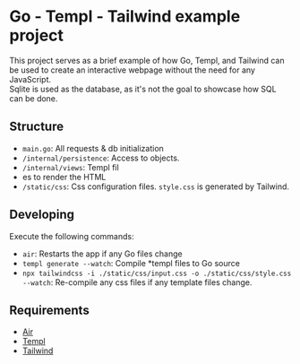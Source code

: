 # Go - Templ - Tailwind example project
This project serves as a brief example of how Go, Templ, and Tailwind can be used to create an interactive webpage 
without the need for any JavaScript. \
Sqlite is used as the database, as it's not the goal to showcase how SQL can be done.


## Structure

* `main.go`: All requests & db initialization
* `/internal/persistence`: Access to objects.
* `/internal/views`: Templ fil
* es to render the HTML
* `/static/css`: Css configuration files. `style.css` is generated by Tailwind.

## Developing
Execute the following commands: 

* `air`: Restarts the app if any Go files change
* `templ generate --watch`: Compile *templ files to Go source
* `npx tailwindcss -i ./static/css/input.css -o ./static/css/style.css --watch`: Re-compile any css files if any template files change.


## Requirements
* [Air](https://github.com/air-verse/air)
* [Templ](https://templ.guide/)
* [Tailwind](https://tailwindcss.com/)
